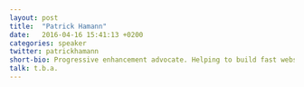 ```yaml
---
layout: post
title:  "Patrick Hamann"
date:   2016-04-16 15:41:13 +0200
categories: speaker
twitter: patrickhamann
short-bio: Progressive enhancement advocate. Helping to build fast websites @FT.
talk: t.b.a.
---
```

